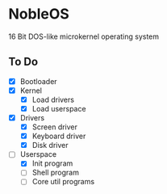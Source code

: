 # NobleOS
16 Bit DOS-like microkernel operating system 

## To Do
- [x] Bootloader
- [x] Kernel
  - [x] Load drivers
  - [x] Load userspace
- [x] Drivers
  - [x] Screen driver
  - [x] Keyboard driver
  - [x] Disk driver
- [ ] Userspace
  - [x] Init program
  - [ ] Shell program
  - [ ] Core util programs
